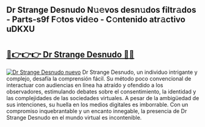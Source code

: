 ## Dr Strange Desnudo N𝚞𝚎vos desn𝚞dos filtr𝚊dos - Parts-s9f F𝚘tos vid𝚎o - C𝚘ntenido atr𝚊ctivo uDKXU

# <h2><a href="http://mb9r7mm.tromn.icu/?c=Dr+Strange+Desnudo">🔗👉👉👉 Dr Strange Desnudo 🔗🔗</a></h2>

[![Dr Strange Desnudo nuevo](https://i.imgur.com/pEAQMta.gif)](http://mb9r7mm.tromn.icu/?c=Dr+Strange+Desnudo)
Dr Strange Desnudo, un individuo intrigante y complejo, desafía la comprensión fácil. Su método poco convencional de interactuar con audiencias en línea ha atraído y ofendido a los observadores, estimulando debates sobre el consentimiento, la identidad y las complejidades de las sociedades virtuales. A pesar de la ambigüedad de sus intenciones, su huella en los medios digitales es imborrable. Con un compromiso inquebrantable y un encanto innegable, la presencia de Dr Strange Desnudo en el mundo virtual es incontenible.

